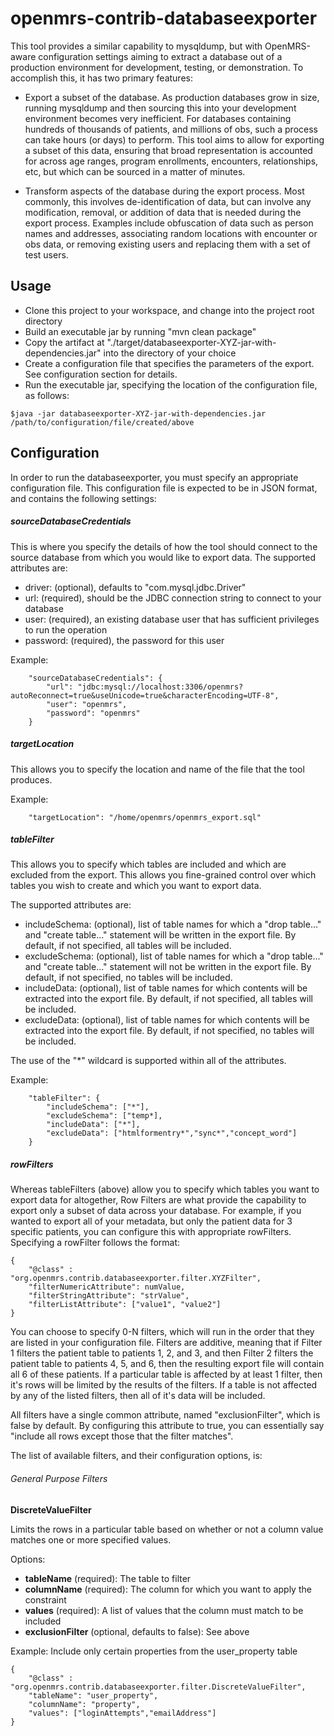 openmrs-contrib-databaseexporter
================================

This tool provides a similar capability to mysqldump, but with OpenMRS-aware configuration settings aiming to
extract a database out of a production environment for development, testing, or demonstration. To accomplish this, 
it has two primary features:

* Export a subset of the database.  As production databases grow in size, running mysqldump and then sourcing this into your development environment becomes very inefficient.  For databases containing hundreds of thousands of patients, and millions of obs, such a process can take hours (or days) to perform.  This tool aims to allow for exporting a subset of this data, ensuring that broad representation is accounted for across age ranges, program enrollments, encounters, relationships, etc, but which can be sourced in a matter of minutes.

* Transform aspects of the database during the export process.  Most commonly, this involves de-identification of data, but can involve any modification, removal, or addition of data that is needed during the export process.  Examples include obfuscation of data such as person names and addresses, associating random locations with encounter or obs data,  or removing existing users and replacing them with a set of test users.

Usage
------

* Clone this project to your workspace, and change into the project root directory
* Build an executable jar by running "mvn clean package"
* Copy the artifact at "./target/databaseexporter-XYZ-jar-with-dependencies.jar" into the directory of your choice
* Create a configuration file that specifies the parameters of the export.  See configuration section for details.
* Run the executable jar, specifying the location of the configuration file, as follows:

```$java -jar databaseexporter-XYZ-jar-with-dependencies.jar /path/to/configuration/file/created/above```

Configuration
--------------

In order to run the databaseexporter, you must specify an appropriate configuration file.  This configuration file is expected to be in JSON format, and contains the following settings:

##### sourceDatabaseCredentials #####

This is where you specify the details of how the tool should connect to the source database from which you would like to export data.  The supported attributes are:

* driver:  (optional), defaults to "com.mysql.jdbc.Driver"
* url: (required), should be the JDBC connection string to connect to your database
* user:  (required), an existing database user that has sufficient privileges to run the operation
* password:  (required), the password for this user

Example:
```
	"sourceDatabaseCredentials": {
		"url": "jdbc:mysql://localhost:3306/openmrs?autoReconnect=true&useUnicode=true&characterEncoding=UTF-8",
		"user": "openmrs",
		"password": "openmrs"
	}
```

##### targetLocation #####

This allows you to specify the location and name of the file that the tool produces.

Example:
```
	"targetLocation": "/home/openmrs/openmrs_export.sql"
```

##### tableFilter #####

This allows you to specify which tables are included and which are excluded from the export.  This allows you fine-grained control over which tables you wish to create and which you want to export data.  

The supported attributes are:

* includeSchema:  (optional), list of table names for which a "drop table..." and "create table..." statement will be written in the export file.  By default, if not specified, all tables will be included.
* excludeSchema: (optional), list of table names for which a "drop table..." and "create table..." statement will not be written in the export file.  By default, if not specified, no tables will be included.
* includeData:  (optional), list of table names for which contents will be extracted into the export file.  By default, if not specified, all tables will be included.
* excludeData: (optional), list of table names for which contents will be extracted into the export file.  By default, if not specified, no tables will be included.

The use of the "*" wildcard is supported within all of the attributes.

Example:
```
	"tableFilter": {
		"includeSchema": ["*"],
		"excludeSchema": ["temp*],
		"includeData": ["*"],
		"excludeData": ["htmlformentry*","sync*","concept_word"]
	}
```

##### rowFilters #####

Whereas tableFilters (above) allow you to specify which tables you want to export data for altogether, Row Filters are what provide the capability to export only a subset of data across your database.  For example, if you wanted to export all of your metadata, but only the patient data for 3 specific patients, you can configure this with appropriate rowFilters.  Specifying a rowFilter follows the format:
```
{
	"@class" : "org.openmrs.contrib.databaseexporter.filter.XYZFilter",
	"filterNumericAttribute": numValue,
	"filterStringAttribute": "strValue",
	"filterListAttribute": ["value1", "value2"]
}
```
You can choose to specify 0-N filters, which will run in the order that they are listed in your configuration file.  Filters are additive, meaning that if Filter 1 filters the patient table to patients 1, 2, and 3, and then Filter 2 filters the patient table to patients 4, 5, and 6, then the resulting export file will contain all 6 of these patients.  If a particular table is affected by at least 1 filter, then it's rows will be limited by the results of the filters.  If a table is not affected by any of the listed filters, then all of it's data will be included.

All filters have a single common attribute, named "exclusionFilter", which is false by default.  By configuring this attribute to true, you can essentially say "include all rows except those that the filter matches".

The list of available filters, and their configuration options, is:

###### General Purpose Filters ######

**DiscreteValueFilter**

Limits the rows in a particular table based on whether or not a column value matches one or more specified values.
	
Options:
* **tableName** (required):  The table to filter
* **columnName** (required): The column for which you want to apply the constraint
* **values** (required):  A list of values that the column must match to be included
* **exclusionFilter** (optional, defaults to false):  See above

Example:  Include only certain properties from the user_property table
```
{
	"@class" : "org.openmrs.contrib.databaseexporter.filter.DiscreteValueFilter",
	"tableName": "user_property",
	"columnName": "property",
	"values": ["loginAttempts","emailAddress"]
}
```

